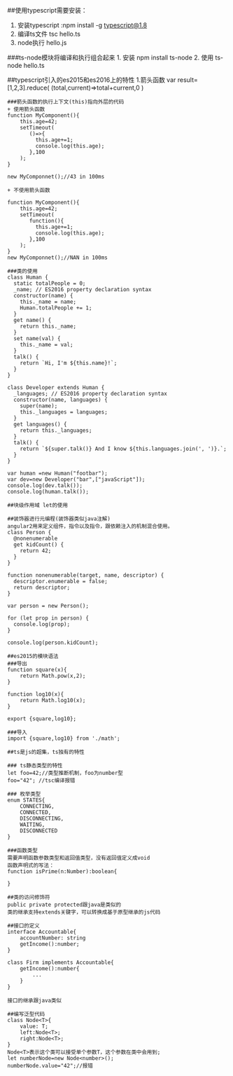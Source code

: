 ##使用typescript需要安装：
   1. 安装typescript :npm install -g typescript@1.8
   2. 编译ts文件 tsc hello.ts
   3. node执行 hello.js

###ts-node模块将编译和执行组合起来
    1. 安装 npm install ts-node
    2. 使用 ts-node hello.ts

##typescript引入的es2015和es2016上的特性
    1.箭头函数 
    var result=[1,2,3].reduce(
       (total,current)=>total+current,0
    )

    ###箭头函数的执行上下文(this)指向外层的代码
    + 使用箭头函数
    function MyComponent(){
    	this.age=42;
    	setTimeout(
           ()=>{
           	 this.age+=1;
           	 console.log(this.age);
           },100 
    	);
    }

    new MyComponnet();//43 in 100ms

    + 不使用箭头函数

    function MyComponent(){
    	this.age=42;
    	setTimeout(
           function(){
           	 this.age+=1;
           	 console.log(this.age);
           },100 
    	);
    }
    new MyComponnet();//NAN in 100ms

    ###类的使用
    class Human {
	  static totalPeople = 0;
	  _name; // ES2016 property declaration syntax
	  constructor(name) {
	    this._name = name;
	    Human.totalPeople += 1;
	  }
	  get name() {
	    return this._name;
	  }
	  set name(val) {
	    this._name = val;
	  }
	  talk() {
	    return `Hi, I'm ${this.name}!`;
	  }
    }

	class Developer extends Human {
	  _languages; // ES2016 property declaration syntax
	  constructor(name, languages) {
	    super(name);
	    this._languages = languages;
	  }
	  get languages() {
	    return this._languages;
	  }
	  talk() {
	    return `${super.talk()} And I know ${this.languages.join(', ')}.`;
	  }
	}

	var human =new Human("footbar");
	var dev=new Developer("bar",["javaScript"]);
	console.log(dev.talk());
	console.log(human.talk());

	##块级作用域 let的使用

	##装饰器进行元编程(装饰器类似java注解)
	angular2用来定义组件，指令以及指令，跟依赖注入的机制混合使用。
    class Person {
	  @nonenumerable
	  get kidCount() {
	    return 42;
	  }
	}

	function nonenumerable(target, name, descriptor) {
	  descriptor.enumerable = false;
	  return descriptor;
	}

	var person = new Person();

	for (let prop in person) {
	  console.log(prop);
	}

	console.log(person.kidCount);

	##es2015的模块语法
	###导出
	function square(x){
		return Math.pow(x,2);
	}

	function log10(x){
		return Math.log10(x);
	}

	export {square,log10};

    ###导入
    import {square,log10} from './math';

    ##ts是js的超集，ts独有的特性

    ### ts静态类型的特性
    let foo=42;//类型推断机制，foo为number型
    foo="42"; //tsc编译报错
    
    ### 枚举类型
    enum STATES{
		CONNECTING,
		CONNECTED,
		DISCONNECTING,
		WAITING,
		DISCONNECTED
	} 

	###函数类型
	需要声明函数参数类型和返回值类型，没有返回值定义成void
	函数声明式的写法：
	function isPrime(n:Number):boolean{

	}

	##类的访问修饰符
	public private protected跟java是类似的
	类的继承支持extends关键字，可以转换成基于原型继承的js代码

    ##接口的定义
    interface Accountable{
    	accountNumber: string
    	getIncome():number;
    }

    class Firm implements Accountable{
    	getIncome():number{
    		...
    	}
    }

    接口的继承跟java类似

    ##编写泛型代码
    class Node<T>{
    	value: T;
    	left:Node<T>;
    	right:Node<T>;
    }
    Node<T>表示这个类可以接受单个参数T，这个参数在类中会用到;
    let numberNode=new Node<number>();
    numberNode.value="42";//报错



